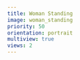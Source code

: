 ```yaml
---
title: Woman Standing
image: woman_standing
priority: 50
orientation: portrait
multiview: true
views: 2
---
```

